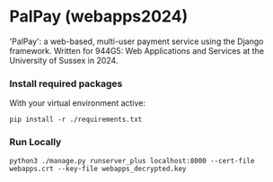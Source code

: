 # PalPay (webapps2024)

'PalPay': a web-based, multi-user payment service using the Django framework. Written for 944G5: Web Applications and Services at the University of Sussex in 2024.

### Install required packages
With your virtual environment active:
```commandline
pip install -r ./requirements.txt
```

### Run Locally
```commandline
python3 ./manage.py runserver_plus localhost:8000 --cert-file webapps.crt --key-file webapps_decrypted.key
```

